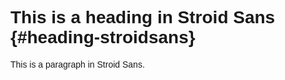 <head>
  <style>
    @font-face {
      font-family: 'StroidSans-Regular';
      src: url('./StroidSans-Regular.ttf') format('truetype');
    }
    h1, h2, p {
      font-family: 'StroidSans-Regular', sans-serif;
    }
  </style>
</head>

# This is a heading in Stroid Sans {#heading-stroidsans}

This is a paragraph in Stroid Sans.
